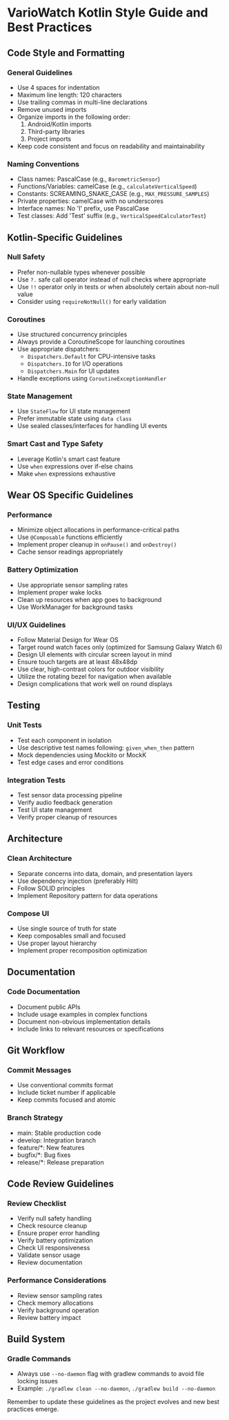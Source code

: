 # VarioWatch Kotlin Style Guide and Best Practices

## Code Style and Formatting

### General Guidelines
- Use 4 spaces for indentation
- Maximum line length: 120 characters
- Use trailing commas in multi-line declarations
- Remove unused imports
- Organize imports in the following order:
  1. Android/Kotlin imports
  2. Third-party libraries
  3. Project imports
- Keep code consistent and focus on readability and maintainability

### Naming Conventions
- Class names: PascalCase (e.g., `BarometricSensor`)
- Functions/Variables: camelCase (e.g., `calculateVerticalSpeed`)
- Constants: SCREAMING_SNAKE_CASE (e.g., `MAX_PRESSURE_SAMPLES`)
- Private properties: camelCase with no underscores
- Interface names: No 'I' prefix, use PascalCase
- Test classes: Add 'Test' suffix (e.g., `VerticalSpeedCalculatorTest`)

## Kotlin-Specific Guidelines

### Null Safety
- Prefer non-nullable types whenever possible
- Use `?.` safe call operator instead of null checks where appropriate
- Use `!!` operator only in tests or when absolutely certain about non-null value
- Consider using `requireNotNull()` for early validation

### Coroutines
- Use structured concurrency principles
- Always provide a CoroutineScope for launching coroutines
- Use appropriate dispatchers:
  - `Dispatchers.Default` for CPU-intensive tasks
  - `Dispatchers.IO` for I/O operations
  - `Dispatchers.Main` for UI updates
- Handle exceptions using `CoroutineExceptionHandler`

### State Management
- Use `StateFlow` for UI state management
- Prefer immutable state using `data class`
- Use sealed classes/interfaces for handling UI events

### Smart Cast and Type Safety
- Leverage Kotlin's smart cast feature
- Use `when` expressions over if-else chains
- Make `when` expressions exhaustive

## Wear OS Specific Guidelines

### Performance
- Minimize object allocations in performance-critical paths
- Use `@Composable` functions efficiently
- Implement proper cleanup in `onPause()` and `onDestroy()`
- Cache sensor readings appropriately

### Battery Optimization
- Use appropriate sensor sampling rates
- Implement proper wake locks
- Clean up resources when app goes to background
- Use WorkManager for background tasks

### UI/UX Guidelines
- Follow Material Design for Wear OS
- Target round watch faces only (optimized for Samsung Galaxy Watch 6)
- Design UI elements with circular screen layout in mind
- Ensure touch targets are at least 48x48dp
- Use clear, high-contrast colors for outdoor visibility
- Utilize the rotating bezel for navigation when available
- Design complications that work well on round displays

## Testing

### Unit Tests
- Test each component in isolation
- Use descriptive test names following: `given_when_then` pattern
- Mock dependencies using Mockito or MockK
- Test edge cases and error conditions

### Integration Tests
- Test sensor data processing pipeline
- Verify audio feedback generation
- Test UI state management
- Verify proper cleanup of resources

## Architecture

### Clean Architecture
- Separate concerns into data, domain, and presentation layers
- Use dependency injection (preferably Hilt)
- Follow SOLID principles
- Implement Repository pattern for data operations

### Compose UI
- Use single source of truth for state
- Keep composables small and focused
- Use proper layout hierarchy
- Implement proper recomposition optimization

## Documentation

### Code Documentation
- Document public APIs
- Include usage examples in complex functions
- Document non-obvious implementation details
- Include links to relevant resources or specifications

## Git Workflow

### Commit Messages
- Use conventional commits format
- Include ticket number if applicable
- Keep commits focused and atomic

### Branch Strategy
- main: Stable production code
- develop: Integration branch
- feature/*: New features
- bugfix/*: Bug fixes
- release/*: Release preparation

## Code Review Guidelines

### Review Checklist
- Verify null safety handling
- Check resource cleanup
- Ensure proper error handling
- Verify battery optimization
- Check UI responsiveness
- Validate sensor usage
- Review documentation

### Performance Considerations
- Review sensor sampling rates
- Check memory allocations
- Verify background operation
- Review battery impact

## Build System

### Gradle Commands
- Always use `--no-daemon` flag with gradlew commands to avoid file locking issues
- Example: `./gradlew clean --no-daemon`, `./gradlew build --no-daemon`

Remember to update these guidelines as the project evolves and new best practices emerge.